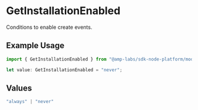 # GetInstallationEnabled

Conditions to enable create events.

## Example Usage

```typescript
import { GetInstallationEnabled } from "@amp-labs/sdk-node-platform/models/operations";

let value: GetInstallationEnabled = "never";
```

## Values

```typescript
"always" | "never"
```